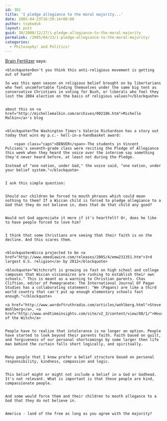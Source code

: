 ```yaml
---
id: 301
title: 'I pledge allegiance to the moral majority...'
date: 2005-04-23T16:59:14+00:00
author: tsykoduk
layout: post
guid: 30/2008/12/27/i-pledge-allegiance-to-the-moral-majority
permalink: /2005/04/23/i-pledge-allegiance-to-the-moral-majority/
categories:
  - Philosophy! and Politics!
---
```

<a href="http://brain.mu.nu/#077597">Brain Fertilizer</a> says:


	<blockquote>Don't you think this anti-religious movement is getting out of hand?

	So was this open season on religious belief brought on by libertarians who feel uncomfortable finding themselves under the same big tent as conservative Christians in voting for Bush, or liberals who feel they lost the 2004 election on the basis of religious values?</blockquote>


	about this on <a href="http://michellemalkin.com/archives/002186.htm">Michelle Malkin</a>'s blog


	<blockquote>The Washington Times's Valerie Richardson has a story out today that wins my p.c.- hell-in-a-handbasket award:

	    <span class="caps">DENVER</span>-The students in Vincent Pulciani's seventh-grade class were reciting the Pledge of Allegiance this week when they heard the voice over the intercom say something they'd never heard before, at least not during the Pledge.

	Instead of "one nation, under God," the voice said, "one nation, under your belief system."</blockquote>


	I ask this simple question:


	Should our children be forced to mouth phrases which could mean nothing to them? If a Wiccan child is forced to pledge allegiance to a God that they do not believe in, does that do that child any good?


	Would not God appreciate it more if it's heartfelt? Or, does he like to have people forced to love him?


	I think that some Christians are seeing that their faith is on the decline. And this scares them.


	<blockquote>Wicca projected to be <a href="http://www.emediawire.com/releases/2005/4/emw231351.htm">3rd largest U.S. religion</a> by 2012</blockquote>

	<blockquote>"Witchcraft is growing so fast on high school and college campuses that Wiccan visionaires are rushing to establish their own schools." This is meant as a warning to Christian parents. Chas Cliftion, editor of Pomegranate: The International Journal Of Pagan Studies has a collaborating statement: "We (Pagans) are like a third world country that can't put up enough elementary schools fast enough."</blockquote>

	<a href="http://www.wordoftruthradio.com/articles/wohlberg.html">Steve Wohlberg</a>, <a href="http://www.endtimeinsights.com/site/v2_3/content/view/88/1/">Hour of the Witch</a>


	People have to realize that intolerance is no longer an option. People have started to look beyond their parents faith. Faith based on guilt, and forgiveness of our personal shortcomings by some larger then life man behind the curtain falls short logically, and spiritually.


	Many people that I know prefer a belief structure based on personal responsibility, kindness, compassion and logic.


	This belief might or might not include a belief in a God or Godhead. It's not relevant. What is important is that these people are kind, compassionate people.


	And some would force them and their children to mouth allegance to a God that they do not believe in.


	America - land of the free as long as you agree with the majority?